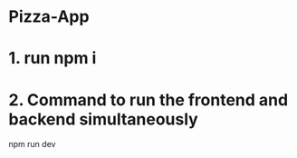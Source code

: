 # Pizza-App

# 1. run npm i
# 2. Command to run the frontend and backend simultaneously
 npm run dev
